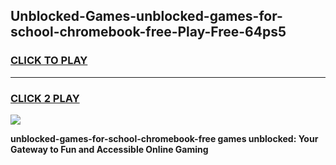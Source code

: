 
## Unblocked-Games-unblocked-games-for-school-chromebook-free-Play-Free-64ps5
<h3>
<a href="https://premium76.site?title=unblocked-games-for-school-chromebook-free&ref=18A1">CLICK TO PLAY</a></h3>
<hr>

<h3>
<a href="https://premium76.site?title=unblocked-games-for-school-chromebook-free&ref=18A1">CLICK 2 PLAY</a>
  
</h3>

<a href="https://premium76.site?title=unblocked-games-for-school-chromebook-free&ref=18A1"><img src="https://clearcache.store/games.png"></a>


**unblocked-games-for-school-chromebook-free games unblocked: Your Gateway to Fun and Accessible Online Gaming**
